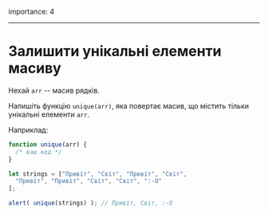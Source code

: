 importance: 4

---

# Залишити унікальні елементи масиву

Нехай `arr` -- масив рядків. 

Напишіть функцію `unique(arr)`, яка повертає масив, що містить тільки унікальні елементи `arr`.

Наприклад:

```js
function unique(arr) {
  /* ваш код */
}

let strings = ["Привіт", "Світ", "Привіт", "Світ",
  "Привіт", "Привіт", "Світ", "Світ", ":-O"
];

alert( unique(strings) ); // Привіт, Світ, :-O
```
